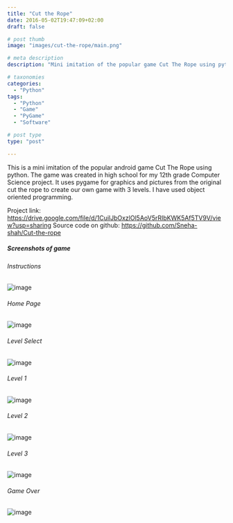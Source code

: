 ```yaml
---
title: "Cut the Rope"
date: 2016-05-02T19:47:09+02:00
draft: false

# post thumb
image: "images/cut-the-rope/main.png"

# meta description
description: "Mini imitation of the popular game Cut The Rope using python"

# taxonomies
categories: 
  - "Python"
tags:
  - "Python"
  - "Game"
  - "PyGame"
  - "Software"

# post type
type: "post"

---
```


This is a mini imitation of the popular android game Cut The Rope using python. The game was created in high school for my 12th grade Computer Science project. It uses pygame for graphics and pictures from the original cut the rope to create our own game with 3 levels. I have used object oriented programming.

Project link: https://drive.google.com/file/d/1CuilJbOxzlOl5AoV5rRIbKWK5Af5TV9V/view?usp=sharing
Source code on github: https://github.com/Sneha-shah/Cut-the-rope

##### Screenshots of game
###### Instructions
![image](../../images/cut-the-rope/instructions.png")
###### Home Page
![image](../../images/cut-the-rope/main.png")
###### Level Select
![image](../../images/cut-the-rope/level-select.png")
###### Level 1
![image](../../images/cut-the-rope/level1.png")
###### Level 2
![image](../../images/cut-the-rope/level2.png")
###### Level 3
![image](../../images/cut-the-rope/level3.png")
###### Game Over
![image](../../images/cut-the-rope/game-over.png")

